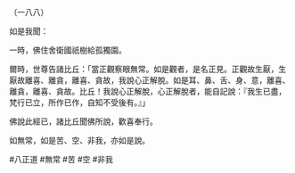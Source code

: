 （一八八）

如是我聞：

一時，佛住舍衛國祇樹給孤獨園。

爾時，世尊告諸比丘：「當正觀察眼無常。如是觀者，是名正見。正觀故生厭，生厭故離喜、離貪，離喜、貪故，我說心正解脫。如是耳、鼻、舌、身、意，離喜、離貪，離喜、貪故。比丘！我說心正解脫，心正解脫者，能自記說：『我生已盡，梵行已立，所作已作，自知不受後有。』」

佛說此經已，諸比丘聞佛所說，歡喜奉行。

如無常，如是苦、空、非我，亦如是說。



#八正道
#無常
#苦
#空
#非我
